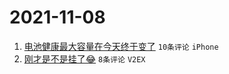 # 2021-11-08

1. [电池健康最大容量在今天终于变了](https://www.v2ex.com/t/813741) `10条评论` `iPhone`
1. [刚才是不是挂了😂](https://www.v2ex.com/t/813740) `8条评论` `V2EX`
